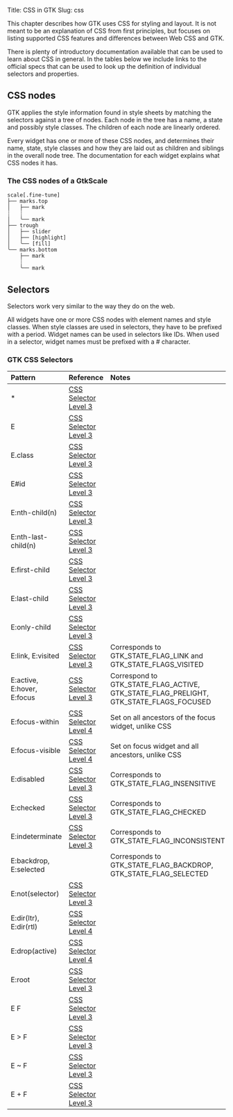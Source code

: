 Title: CSS in GTK
Slug: css

This chapter describes how GTK uses CSS for styling and layout.
It is not meant to be an explanation of CSS from first principles,
but focuses on listing supported CSS features and differences
between Web CSS and GTK.

There is plenty of introductory documentation available that
can be used to learn about CSS in general. In the tables below
we include links to the official specs that can be used to look
up the definition of individual selectors and properties.

## CSS nodes

GTK applies the style information found in style sheets by matching
the selectors against a tree of nodes. Each node in the tree has a
name, a state and possibly style classes. The children of each node
are linearly ordered.

Every widget has one or more of these CSS nodes, and determines their
name, state, style classes and how they are laid out as children and
siblings in the overall node tree. The documentation for each widget
explains what CSS nodes it has.

### The CSS nodes of a GtkScale

```
scale[.fine-tune]
├── marks.top
│   ├── mark
┊   ┊
│   ╰── mark
├── trough
│   ├── slider
│   ├── [highlight]
│   ╰── [fill]
╰── marks.bottom
    ├── mark
    ┊
    ╰── mark
```

## Selectors

Selectors work very similar to the way they do on the web.

All widgets have one or more CSS nodes with element names and style
classes. When style classes are used in selectors, they have to be prefixed
with a period. Widget names can be used in selectors like IDs. When used
in a selector, widget names must be prefixed with a &num; character.

### GTK CSS Selectors

| Pattern | Reference | Notes |
|:--------|:----------|:------|
| *       | [CSS Selector Level 3](https://www.w3.org/TR/css3-selectors/#universal-selector) | |
| E       | [CSS Selector Level 3](https://www.w3.org/TR/css3-selectors/#type-selectors) | |
| E.class | [CSS Selector Level 3](https://www.w3.org/TR/css3-selectors/#class-html) | |
| E#id    | [CSS Selector Level 3](https://www.w3.org/TR/css3-selectors/#id-selectors) | |
| E:nth-child(n) | [CSS Selector Level 3](https://www.w3.org/TR/css3-selectors/#structural-pseudos) | |
| E:nth-last-child(n) | [CSS Selector Level 3](https://www.w3.org/TR/css3-selectors/#structural-pseudos) | |
| E:first-child | [CSS Selector Level 3](https://www.w3.org/TR/css3-selectors/#structural-pseudos) | |
| E:last-child | [CSS Selector Level 3](https://www.w3.org/TR/css3-selectors/#structural-pseudos) | |
| E:only-child | [CSS Selector Level 3](https://www.w3.org/TR/css3-selectors/#structural-pseudos) | |
| E:link, E:visited | [CSS Selector Level 3](https://www.w3.org/TR/css3-selectors/#link) | Corresponds to GTK_STATE_FLAG_LINK and GTK_STATE_FLAGS_VISITED |
| E:active, E:hover, E:focus | [CSS Selector Level 3](https://www.w3.org/TR/css3-selectors/#useraction-pseudos) | Correspond to GTK_STATE_FLAG_ACTIVE, GTK_STATE_FLAG_PRELIGHT, GTK_STATE_FLAGS_FOCUSED |
| E:focus-within | [CSS Selector Level 4](https://drafts.csswg.org/selectors/#focus-within-pseudo) | Set on all ancestors of the focus widget, unlike CSS |
| E:focus-visible | [CSS Selector Level 4](https://drafts.csswg.org/selectors/#focus-within-pseudo) | Set on focus widget and all ancestors, unlike CSS |
| E:disabled | [CSS Selector Level 3](https://www.w3.org/TR/css3-selectors/#UIstates) | Corresponds to GTK_STATE_FLAG_INSENSITIVE |
| E:checked | [CSS Selector Level 3](https://www.w3.org/TR/css3-selectors/#UIstates) | Corresponds to GTK_STATE_FLAG_CHECKED |
| E:indeterminate | [CSS Selector Level 3](https://www.w3.org/TR/css3-selectors/#indeterminate) | Corresponds to GTK_STATE_FLAG_INCONSISTENT |
| E:backdrop, E:selected | | Corresponds to GTK_STATE_FLAG_BACKDROP, GTK_STATE_FLAG_SELECTED |
| E:not(selector) | [CSS Selector Level 3](https://www.w3.org/TR/css3-selectors/#negation) | |
| E:dir(ltr), E:dir(rtl) | [CSS Selector Level 4](https://drafts.csswg.org/selectors/#the-dir-pseudo) | |
| E:drop(active) | [CSS Selector Level 4](https://drafts.csswg.org/selectors/#drag-pseudos) | |
| E:root | [CSS Selector Level 3](https://www.w3.org/TR/selectors-3/#root-pseudo) | |
| E F | [CSS Selector Level 3](https://www.w3.org/TR/css3-selectors/#descendent-combinators) | |
| E > F | [CSS Selector Level 3](https://www.w3.org/TR/css3-selectors/#child-combinators) | |
| E ~ F | [CSS Selector Level 3](https://www.w3.org/TR/css3-selectors/#general-sibling-combinators) | |
| E + F | [CSS Selector Level 3](https://www.w3.org/TR/css3-selectors/#adjacent-sibling-combinators) | |
